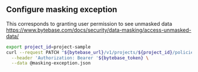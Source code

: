 ## Configure masking exception

This corresponds to granting user permission to see unmasked data https://www.bytebase.com/docs/security/data-masking/access-unmasked-data/

```bash
export project_id=project-sample
curl --request PATCH "${bytebase_url}/v1/projects/${project_id}/policies/masking_exception?allow_missing=true&update_mask=payload" \
  --header 'Authorization: Bearer '${bytebase_token} \
  --data @masking-exception.json
```
